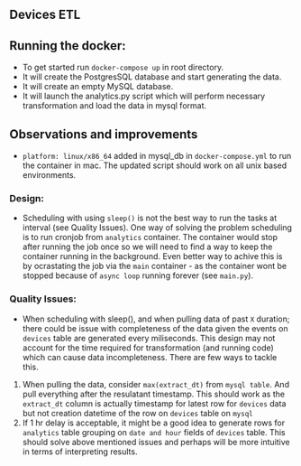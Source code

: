Devices ETL
- 

## Running the docker:
- To get started run `docker-compose up` in root directory.
- It will create the PostgresSQL database and start generating the data.
- It will create an empty MySQL database.
- It will launch the analytics.py script which will perform necessary transformation and load the data in mysql format.


## Observations and improvements
- `platform: linux/x86_64` added in mysql_db in `docker-compose.yml` to run the container in mac. The updated script should work on all unix based environments.

### Design:
- Scheduling with using `sleep()` is not the best way to run the tasks at interval (see Quality Issues). One way of solving the problem scheduling is to run cronjob from `analytics` container. The container would stop after running the job once so we will need to find a way to keep the container running in the background. Even better way to achive this is by ocrastating the job via the `main` container - as the container wont be stopped because of `async loop` running forever (see `main.py`).


### Quality Issues:
- When scheduling with sleep(), and when pulling data of past `X` duration; there could be issue with completeness of the data given the events on `devices` table are generated every miliseconds. This design may not account for the time required for transformation (and running code) which can cause data incompleteness. There are few ways to tackle this.
1. When pulling the data, consider `max(extract_dt)` from `mysql table`. And pull everything after the resulatant timestamp. This should work as the `extract_dt` column is actually timestamp for latest row for `devices` data but not creation datetime of the row on `devices` table on `mysql`
2. If 1 hr delay is acceptable, it might be a good idea to generate rows for `analytics` table grouping on `date and hour` fields of `devices` table. This should solve above mentioned issues and perhaps will be more intuitive in terms of interpreting results.

